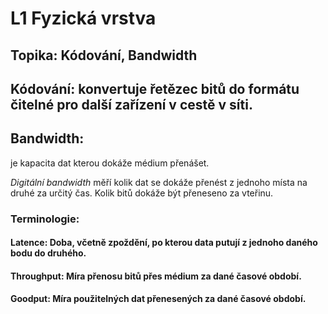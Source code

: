 # L1 Fyzická vrstva

## Topika: Kódování, Bandwidth

## Kódování: konvertuje řetězec bitů do formátu čitelné pro další zařízení v cestě v síti.

## Bandwidth: 
je kapacita dat kterou dokáže médium přenášet. 

*Digitální bandwidth* měří kolik dat se dokáže přenést z jednoho místa na druhé za určitý čas. Kolik bitů dokáže být přeneseno za vteřinu.

### Terminologie: 
#### Latence: Doba, včetně zpoždění, po kterou data putují z jednoho daného bodu do druhého.

#### Throughput: Míra přenosu bitů přes médium za dané časové období.

#### Goodput: Míra použitelných dat přenesených za dané časové období.

